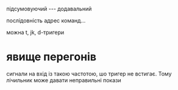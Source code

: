 підсумовуючий --- додавальний

послідовність адрес команд...

можна t, jk, d-тригери

# явище перегонів

сигнали на вхід із такою частотою, шо тригер не встигає.
Тому лічильник може давати неправильні покази
